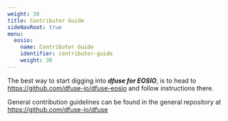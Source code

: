 ```yaml
---
weight: 30
title: Contributor Guide
sideNavRoot: true
menu:
  eosio:
    name: Contributor Guide
    identifier: contributor-guide
    weight: 30
---
```


The best way to start digging into ***dfuse for EOSIO***, is to head to https://github.com/dfuse-io/dfuse-eosio and follow instructions there.

General contribution guidelines can be found in the general repository at https://github.com/dfuse-io/dfuse
